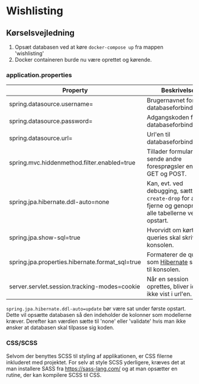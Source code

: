# Wishlisting

## Kørselsvejledning
1. Opsæt databasen ved at køre `docker-compose up` fra mappen 'wishlisting'
2. Docker containeren burde nu være oprettet og kørende.

### application.properties

Property | Beskrivelse | Valgfrit
--- | --- | ---
spring.datasource.username= | Brugernavnet for databaseforbindelsen. | Nej
spring.datasource.password= | Adgangskoden for databaseforbindelsen. | Nej
spring.datasource.url= | Url'en til databaseforbindelsen. | Nej
spring.mvc.hiddenmethod.filter.enabled=true | Tillader formularer at sende andre foresprøgsler end GET og POST. | Nej
spring.jpa.hibernate.ddl-auto=none | Kan, evt. ved debugging, sættes til `create-drop` for at fjerne og genoprette alle tabellerne ved opstart. | Ja
spring.jpa.show-sql=true | Hvorvidt om kørte queries skal skrives til konsolen. | Ja
spring.jpa.properties.hibernate.format_sql=true | Formaterer de queries som [Hibernate](https://hibernate.org/) skriver til konsolen. | Ja
server.servlet.session.tracking-modes=cookie | Når en session oprettes, bliver id'et ikke vist i url'en. | Ja

`spring.jpa.hibernate.ddl-auto=update` bør være sat under første opstart. Dette vil opsætte databasen så den indeholder de kolonner som modellerne kræver. Derefter kan værdien sætte til 'none' eller 'validate' hvis man ikke ønsker at databasen skal tilpasse sig koden.

### CSS/SCSS
Selvom der benyttes SCSS til styling af applikationen, er CSS filerne inkluderet med projektet.
For selv at style SCSS yderligere, kræves det at man installere SASS fra https://sass-lang.com/ og at man opsætter en rutine, der kan kompilere SCSS til CSS.  
